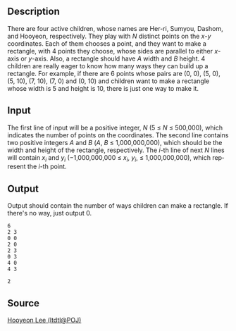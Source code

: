 <h2>Description</h2><p>There are four active children, whose names are Her-ri, Sumyou, Dashom, and Hooyeon, respectively. They play with <i>N</i> distinct points on the <i>x</i>-<i>y</i> coordinates. Each of them chooses a point, and they want to make a rectangle, with 4 points they choose, whose sides are parallel to either <i>x</i>-axis or <i>y</i>-axis. Also, a rectangle should have <i>A</i> width and <i>B</i> height. 4 children are really eager to know how many ways they can build up a rectangle. For example, if there are 6 points whose pairs are (0, 0), (5, 0), (5, 10), (7, 10), (7, 0) and (0, 10) and children want to make a rectangle whose width is 5 and height is 10, there is just one way to make it.</p><h2>Input</h2><span lang="en-us"><p>The first line of input will be a positive integer, <i>N</i> (5 ≤ <i>N</i> ≤ 500,000), which indicates the number of points on the coordinates. The second line contains two positive integers <i>A</i> and <i>B</i> (<i>A</i>, <i>B</i> ≤ 1,000,000,000), which should be the width and height of the rectangle, respectively. The <i>i</i>-th line of next <i>N</i> lines will contain <i>x<sub>i</sub></i> and <i>y<sub>i</sub></i> (−1,000,000,000 ≤ <i>x<sub>i</sub></i>, <i>y<sub>i</sub></i>, ≤ 1,000,000,000), which represent the <i>i</i>-th point.</p></span><h2>Output</h2><p>Output should contain the number of ways children can make a rectangle. If there's no way, just output 0.</p><pre><code class="language-input1">6
2 3
0 0
2 0
2 3
0 3
4 0
4 3</code></pre><pre><code class="language-output1">2</code></pre><h2>Source</h2><a href="searchproblem?field=source&amp;key=Hooyeon+Lee+%28ltdtl%40POJ%29">Hooyeon Lee (ltdtl@POJ)</a>